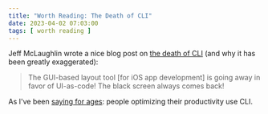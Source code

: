 ```yaml
---
title: "Worth Reading: The Death of CLI"
date: 2023-04-02 07:03:00
tags: [ worth reading ]
---
```

Jeff McLaughlin wrote a nice blog post on [the death of CLI](https://subnetzero.info/2023/03/13/cli-swift/) (and why it has been greatly exaggerated):

> The GUI-based layout tool [for iOS app development] is going away in favor of UI-as-code! The black screen always comes back!

As I've been [saying for ages](/series/cli.html): people optimizing their productivity use CLI.
